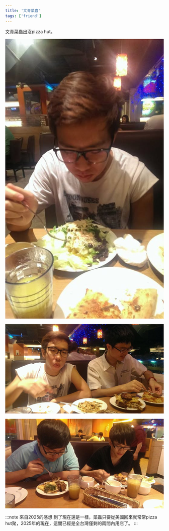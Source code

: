 ```yaml
---
title: '文青菜蟲'
tags: ['friend']
---
```


文青菜蟲出沒pizza hut。

![img](./img_ig/201407/001.jpg)

![img](./img_ig/201407/002.jpg)

![img](./img_ig/201407/003.jpg)

:::note 來自2025的感想
到了現在還是一樣，菜蟲只要從美國回來就常常pizza hut聚，2025年的現在，這間已經是全台灣僅剩的兩間內用店了。
:::